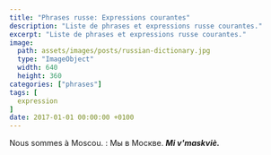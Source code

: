 ```yaml
---
title: "Phrases russe: Expressions courantes"
description: "Liste de phrases et expressions russe courantes."
excerpt: "Liste de phrases et expressions russe courantes."
image:
  path: assets/images/posts/russian-dictionary.jpg
  type: "ImageObject"
  width: 640
  height: 360
categories: ["phrases"]
tags: [
  expression
]
date: 2017-01-01 00:00:00 +0100
---
```



Nous sommes à Moscou.
: Мы в Москве.
*__Mi v'maskviè.__*
